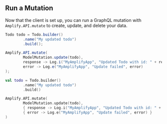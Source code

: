 ## Run a Mutation

Now that the client is set up, you can run a GraphQL mutation with `Amplify.API.mutate` to create, update, and delete your data.

<amplify-block-switcher>
<amplify-block name="Java">

```java
Todo todo = Todo.builder()
        .name("My updated todo")
        .build();

Amplify.API.mutate(
        ModelMutation.update(todo),
        response -> Log.i("MyAmplifyApp", "Updated Todo with id: " + response.getData().getId()),
        error -> Log.e("MyAmplifyApp", "Update failed", error)
);
```

</amplify-block>
<amplify-block name="Kotlin">

```kotlin
val todo = Todo.builder()
        .name("My updated todo")
        .build()

Amplify.API.mutate(
        ModelMutation.update(todo),
        { response -> Log.i("MyAmplifyApp", "Updated Todo with id: " + response.data.id) },
        { error -> Log.e("MyAmplifyApp", "Update failed", error) }
)
```

</amplify-block>
</amplify-block-switcher>
